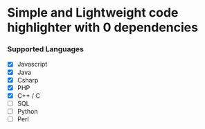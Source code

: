 # Simple and Lightweight code highlighter with 0 dependencies

### Supported Languages
- [x] Javascript
- [x] Java
- [x] Csharp
- [x] PHP
- [x] C++ / C
- [ ] SQL
- [ ] Python
- [ ] Perl